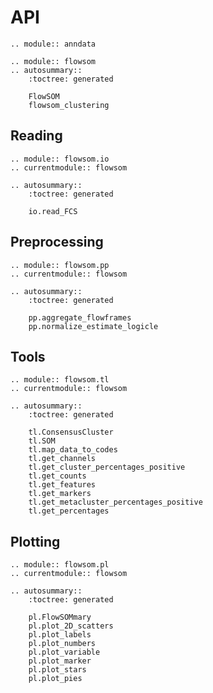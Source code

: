 # API

```{eval-rst}
.. module:: anndata
```

```{eval-rst}
.. module:: flowsom
.. autosummary::
    :toctree: generated

    FlowSOM
    flowsom_clustering
```

## Reading

```{eval-rst}
.. module:: flowsom.io
.. currentmodule:: flowsom

.. autosummary::
    :toctree: generated

    io.read_FCS
```

## Preprocessing

```{eval-rst}
.. module:: flowsom.pp
.. currentmodule:: flowsom

.. autosummary::
    :toctree: generated

    pp.aggregate_flowframes
    pp.normalize_estimate_logicle
```

## Tools

```{eval-rst}
.. module:: flowsom.tl
.. currentmodule:: flowsom

.. autosummary::
    :toctree: generated

    tl.ConsensusCluster
    tl.SOM
    tl.map_data_to_codes
    tl.get_channels
    tl.get_cluster_percentages_positive
    tl.get_counts
    tl.get_features
    tl.get_markers
    tl.get_metacluster_percentages_positive
    tl.get_percentages

```

## Plotting

```{eval-rst}
.. module:: flowsom.pl
.. currentmodule:: flowsom

.. autosummary::
    :toctree: generated

    pl.FlowSOMmary
    pl.plot_2D_scatters
    pl.plot_labels
    pl.plot_numbers
    pl.plot_variable
    pl.plot_marker
    pl.plot_stars
    pl.plot_pies
```
